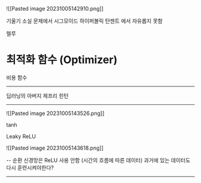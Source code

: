 ![[Pasted image 20231005142910.png]]


기울기 소실 문제에서 
시그모이드 하이퍼볼릭 탄젠트 에서 자유롭지 못함

렐루 


# 최적화 함수 (Optimizer)

비용 함수

--- 
 
딥러닝의 아버지 제프리 힌턴

---

![[Pasted image 20231005143526.png]]

tanh  

Leaky ReLU

![[Pasted image 20231005143618.png]]

-- 순환 신경망은 ReLU 사용 안함
(시간의 흐름에 따른 데이터)
과거에 있는 데이터도 다시 훈련시켜야한다?

---